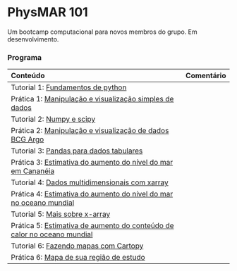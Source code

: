 # PhysMAR 101
Um bootcamp computacional para novos membros do grupo. Em desenvolvimento.


### Programa
| Conteúdo         | Comentário                             |
|:--------------------------|:---------------------------------|
| Tutorial 1: [Fundamentos de python](python/01_python_basico.ipynb)       |           |
| Prática 1: [Manipulação e visualização simples de dados](python/02_visualizacao_dados_saildrones.ipynb)       |           |
| Tutorial 2: [Numpy e scipy](python/03_numpy_and_scipy.ipynb)       |           |
| Prática 2: [Manipulação e visualização de dados BCG Argo](python/04_visualizacao_perfis_argo.ipynb)       |           |
| Tutorial 3: [Pandas para dados tabulares](python/05_pandas.ipynb)| |
| Prática 3: [Estimativa do aumento do nível do mar em Cananéia](python/06_nivel_do_mar_cananeia.ipynb) | |
| Tutorial 4: [Dados multidimensionais com xarray](python/07_intro_xarray.ipynb) | |
| Prática 4: [Estimativa do aumento do nível do mar no oceano mundial](python/08_niveldomar_altimetro.ipynb) | |
| Tutorial 5: [Mais sobre x-array](python/09_mais_sobre_xarray.ipynb) | |
| Prática 5: [Estimativa de aumento do conteúdo de calor no oceano mundial](python/10_conteudodecalor_oceano.ipynb) | |
| Tutorial 6: [Fazendo mapas com Cartopy](python/11_cartopy.ipynb) | |
| Prática 6: [Mapa de sua região de estudo](python/11_mapa_estudo.ipynb) | |

